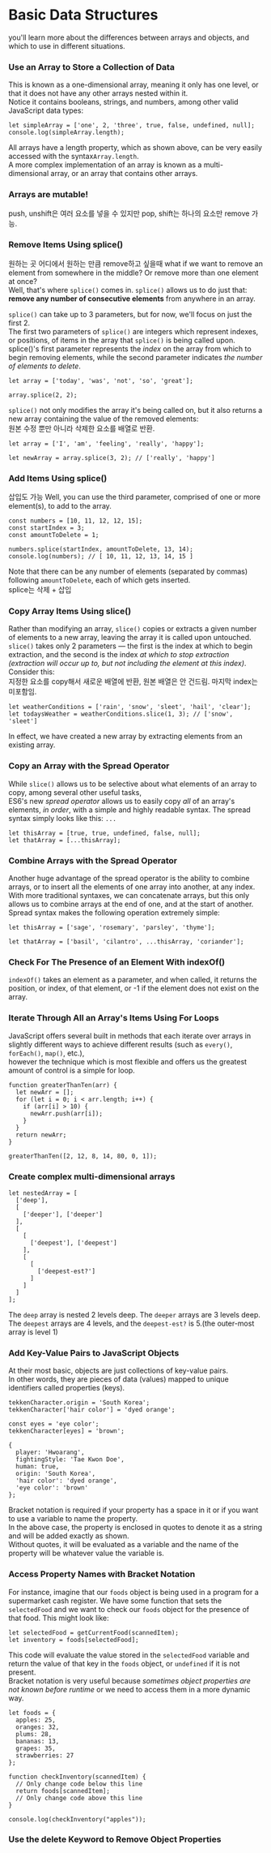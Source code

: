 # Basic Data Structures
you'll learn more about the differences between arrays and objects, and which to use in different situations.
 
### Use an Array to Store a Collection of Data
This is known as a one-dimensional array, meaning it only has one level, or that it does not have any other arrays nested within it.  
Notice it contains booleans, strings, and numbers, among other valid JavaScript data types:
```
let simpleArray = ['one', 2, 'three', true, false, undefined, null];
console.log(simpleArray.length);
```
All arrays have a length property, which as shown above, can be very easily accessed with the syntax`Array.length`.  
A more complex implementation of an array is known as a multi-dimensional array, or an array that contains other arrays.

### Arrays are mutable!
push, unshift은 여러 요소를 넣을 수 있지만 pop, shift는 하나의 요소만 remove 가능.

### Remove Items Using splice()
원하는 곳 어디에서 원하는 만큼 remove하고 싶을때
what if we want to remove an element from somewhere in the middle? Or remove more than one element at once?  
Well, that's where `splice()` comes in. `splice()` allows us to do just that: **remove any number of consecutive elements** from anywhere in an array.  
  
`splice()` can take up to 3 parameters, but for now, we'll focus on just the first 2.  
The first two parameters of `splice()` are integers which represent indexes, or positions, of items in the array that `splice()` is being called upon.  
splice()'s first parameter represents the *index* on the array from which to begin removing elements, while the second parameter indicates *the number of elements to delete*. 
```
let array = ['today', 'was', 'not', 'so', 'great'];

array.splice(2, 2);
```
`splice()` not only modifies the array it's being called on, but it also returns a new array containing the value of the removed elements:  
원본 수정 뿐만 아니라 삭제한 요소를 배열로 반환. 
```
let array = ['I', 'am', 'feeling', 'really', 'happy'];

let newArray = array.splice(3, 2); // ['really', 'happy']
```
### Add Items Using splice()
삽입도 가능
Well, you can use the third parameter, comprised of one or more element(s), to add to the array. 
```
const numbers = [10, 11, 12, 12, 15];
const startIndex = 3;
const amountToDelete = 1;

numbers.splice(startIndex, amountToDelete, 13, 14);
console.log(numbers); // [ 10, 11, 12, 13, 14, 15 ]
```
Note that there can be any number of elements (separated by commas) following `amountToDelete`, each of which gets inserted.  
splice는 삭제 + 삽입  

### Copy Array Items Using slice()
Rather than modifying an array, `slice()` copies or extracts a given number of elements to a new array, leaving the array it is called upon untouched.  
`slice()` takes only 2 parameters — the first is the index at which to begin extraction, and the second is the index *at which to stop extraction (extraction will occur up to, but not including the element at this index)*. Consider this:  
지정한 요소를 copy해서 새로운 배열에 반환, 원본 배열은 안 건드림. 마지막 index는 미포함임. 
```
let weatherConditions = ['rain', 'snow', 'sleet', 'hail', 'clear'];
let todaysWeather = weatherConditions.slice(1, 3); // ['snow', 'sleet']
```
In effect, we have created a new array by extracting elements from an existing array.

### Copy an Array with the Spread Operator
While `slice()` allows us to be selective about what elements of an array to copy, among several other useful tasks,  
ES6's new *spread operator* allows us to easily copy *all* of an array's elements, *in order*, with a simple and highly readable syntax. The spread syntax simply looks like this: `...`
```
let thisArray = [true, true, undefined, false, null];
let thatArray = [...thisArray];
```

### Combine Arrays with the Spread Operator
Another huge advantage of the spread operator is the ability to combine arrays, or to insert all the elements of one array into another, at any index.  
With more traditional syntaxes, we can concatenate arrays, but this only allows us to combine arrays at the end of one, and at the start of another.  
Spread syntax makes the following operation extremely simple:
```
let thisArray = ['sage', 'rosemary', 'parsley', 'thyme'];

let thatArray = ['basil', 'cilantro', ...thisArray, 'coriander'];
```

### Check For The Presence of an Element With indexOf()
`indexOf()` takes an element as a parameter, and when called, it returns the position, or index, of that element, or -1 if the element does not exist on the array.  
  
### Iterate Through All an Array's Items Using For Loops
JavaScript offers several built in methods that each iterate over arrays in slightly different ways to achieve different results (such as `every()`, `forEach()`, `map()`, etc.),  
however the technique which is most flexible and offers us the greatest amount of control is a simple for loop.  
```
function greaterThanTen(arr) {
  let newArr = [];
  for (let i = 0; i < arr.length; i++) {
    if (arr[i] > 10) {
      newArr.push(arr[i]);
    }
  }
  return newArr;
}

greaterThanTen([2, 12, 8, 14, 80, 0, 1]);
```
### Create complex multi-dimensional arrays
```
let nestedArray = [
  ['deep'],
  [
    ['deeper'], ['deeper'] 
  ],
  [
    [
      ['deepest'], ['deepest']
    ],
    [
      [
        ['deepest-est?']
      ]
    ]
  ]
];
```
The `deep` array is nested 2 levels deep. The `deeper` arrays are 3 levels deep. The `deepest` arrays are 4 levels, and the `deepest-est?` is 5.(the outer-most array is level 1)

### Add Key-Value Pairs to JavaScript Objects
At their most basic, objects are just collections of key-value pairs.  
In other words, they are pieces of data (values) mapped to unique identifiers called properties (keys). 
```
tekkenCharacter.origin = 'South Korea';
tekkenCharacter['hair color'] = 'dyed orange';

const eyes = 'eye color';
tekkenCharacter[eyes] = 'brown';

{
  player: 'Hwoarang',
  fightingStyle: 'Tae Kwon Doe',
  human: true,
  origin: 'South Korea',
  'hair color': 'dyed orange',
  'eye color': 'brown'
};

```
Bracket notation is required if your property has a space in it or if you want to use a variable to name the property.  
In the above case, the property is enclosed in quotes to denote it as a string and will be added exactly as shown.  
Without quotes, it will be evaluated as a variable and the name of the property will be whatever value the variable is. 

### Access Property Names with Bracket Notation
For instance, imagine that our `foods` object is being used in a program for a supermarket cash register. We have some function that sets the `selectedFood` and we want to check our `foods` object for the presence of that food. This might look like:
```
let selectedFood = getCurrentFood(scannedItem);
let inventory = foods[selectedFood];
```
This code will evaluate the value stored in the `selectedFood` variable and return the value of that key in the `foods` object, or `undefined` if it is not present.  
Bracket notation is very useful because *sometimes object properties are not known before runtime* or we need to access them in a more dynamic way.
```
let foods = {
  apples: 25,
  oranges: 32,
  plums: 28,
  bananas: 13,
  grapes: 35,
  strawberries: 27
};

function checkInventory(scannedItem) {
  // Only change code below this line
  return foods[scannedItem];
  // Only change code above this line
}

console.log(checkInventory("apples"));
```
### Use the delete Keyword to Remove Object Properties

